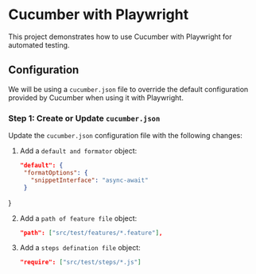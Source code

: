 # Cucumber with Playwright

This project demonstrates how to use Cucumber with Playwright for automated testing.

## Configuration

We will be using a `cucumber.json` file to override the default configuration provided by Cucumber when using it with Playwright.

### Step 1: Create or Update `cucumber.json`

Update the `cucumber.json` configuration file with the following changes:

1. Add a `default and formator` object:

   ```json
   "default": {
    "formatOptions": {
      "snippetInterface": "async-await"
    }
  }

2. Add a `path of feature file` object:

   ```json
   "path": ["src/test/features/*.feature"],

3. Add a `steps defination file` object:

   ```json
   "require": ["src/test/steps/*.js"]

